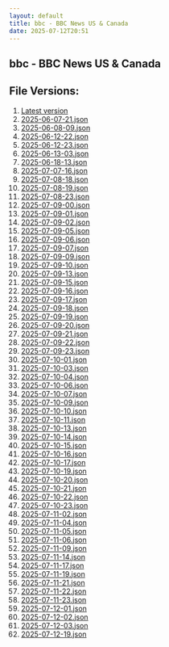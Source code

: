 ```yaml
---
layout: default
title: bbc - BBC News US & Canada
date: 2025-07-12T20:51
---
```


## bbc - BBC News US & Canada

<div id="data-chart"></div>
<div id="data-table"></div>
<script>
document.addEventListener('DOMContentLoaded', function(){
  document.getElementById('data-table').textContent = 'This source isn't supported for tables yet.';
});
</script>

## File Versions:
1. [Latest version](./latest.json)
2. [2025-06-07-21.json](./2025-06-07-21.json)
3. [2025-06-08-09.json](./2025-06-08-09.json)
4. [2025-06-12-22.json](./2025-06-12-22.json)
5. [2025-06-12-23.json](./2025-06-12-23.json)
6. [2025-06-13-03.json](./2025-06-13-03.json)
7. [2025-06-18-13.json](./2025-06-18-13.json)
8. [2025-07-07-16.json](./2025-07-07-16.json)
9. [2025-07-08-18.json](./2025-07-08-18.json)
10. [2025-07-08-19.json](./2025-07-08-19.json)
11. [2025-07-08-23.json](./2025-07-08-23.json)
12. [2025-07-09-00.json](./2025-07-09-00.json)
13. [2025-07-09-01.json](./2025-07-09-01.json)
14. [2025-07-09-02.json](./2025-07-09-02.json)
15. [2025-07-09-05.json](./2025-07-09-05.json)
16. [2025-07-09-06.json](./2025-07-09-06.json)
17. [2025-07-09-07.json](./2025-07-09-07.json)
18. [2025-07-09-09.json](./2025-07-09-09.json)
19. [2025-07-09-10.json](./2025-07-09-10.json)
20. [2025-07-09-13.json](./2025-07-09-13.json)
21. [2025-07-09-15.json](./2025-07-09-15.json)
22. [2025-07-09-16.json](./2025-07-09-16.json)
23. [2025-07-09-17.json](./2025-07-09-17.json)
24. [2025-07-09-18.json](./2025-07-09-18.json)
25. [2025-07-09-19.json](./2025-07-09-19.json)
26. [2025-07-09-20.json](./2025-07-09-20.json)
27. [2025-07-09-21.json](./2025-07-09-21.json)
28. [2025-07-09-22.json](./2025-07-09-22.json)
29. [2025-07-09-23.json](./2025-07-09-23.json)
30. [2025-07-10-01.json](./2025-07-10-01.json)
31. [2025-07-10-03.json](./2025-07-10-03.json)
32. [2025-07-10-04.json](./2025-07-10-04.json)
33. [2025-07-10-06.json](./2025-07-10-06.json)
34. [2025-07-10-07.json](./2025-07-10-07.json)
35. [2025-07-10-09.json](./2025-07-10-09.json)
36. [2025-07-10-10.json](./2025-07-10-10.json)
37. [2025-07-10-11.json](./2025-07-10-11.json)
38. [2025-07-10-13.json](./2025-07-10-13.json)
39. [2025-07-10-14.json](./2025-07-10-14.json)
40. [2025-07-10-15.json](./2025-07-10-15.json)
41. [2025-07-10-16.json](./2025-07-10-16.json)
42. [2025-07-10-17.json](./2025-07-10-17.json)
43. [2025-07-10-19.json](./2025-07-10-19.json)
44. [2025-07-10-20.json](./2025-07-10-20.json)
45. [2025-07-10-21.json](./2025-07-10-21.json)
46. [2025-07-10-22.json](./2025-07-10-22.json)
47. [2025-07-10-23.json](./2025-07-10-23.json)
48. [2025-07-11-02.json](./2025-07-11-02.json)
49. [2025-07-11-04.json](./2025-07-11-04.json)
50. [2025-07-11-05.json](./2025-07-11-05.json)
51. [2025-07-11-06.json](./2025-07-11-06.json)
52. [2025-07-11-09.json](./2025-07-11-09.json)
53. [2025-07-11-14.json](./2025-07-11-14.json)
54. [2025-07-11-17.json](./2025-07-11-17.json)
55. [2025-07-11-19.json](./2025-07-11-19.json)
56. [2025-07-11-21.json](./2025-07-11-21.json)
57. [2025-07-11-22.json](./2025-07-11-22.json)
58. [2025-07-11-23.json](./2025-07-11-23.json)
59. [2025-07-12-01.json](./2025-07-12-01.json)
60. [2025-07-12-02.json](./2025-07-12-02.json)
61. [2025-07-12-03.json](./2025-07-12-03.json)
62. [2025-07-12-19.json](./2025-07-12-19.json)
